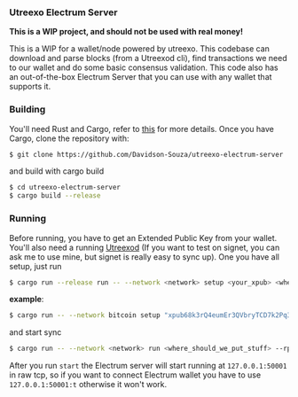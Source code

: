 ### Utreexo Electrum Server
**This is a WIP project, and should not be used with real money!**

This is a WIP for a wallet/node powered by utreexo. This codebase can download and parse blocks (from a Utreexod cli), find transactions we need to our wallet and do some basic consensus validation.
This code also has an out-of-the-box Electrum Server that you can use with any wallet that supports it.

### Building
You'll need Rust and Cargo, refer to [this](https://www.rust-lang.org/) for more details.
Once you have Cargo, clone the repository with:
```bash
$ git clone https://github.com/Davidson-Souza/utreexo-electrum-server
```
and build with cargo build
```bash
$ cd utreexo-electrum-server
$ cargo build --release
```

### Running
Before running, you have to get an Extended Public Key from your wallet. You'll also need a running [Utreexod](https://github.com/utreexo/utreexod) (If you want to test on signet, you can ask me to use mine, but signet is really easy to sync up).
One you have all setup, just run
```bash
$ cargo run --release run -- --network <network> setup <your_xpub> <where_should_we_put_stuff>
```
**example**:
```bash
$ cargo run -- --network bitcoin setup "xpub68k3rQ4eumEr3QVbryTCD7k2Pq3yCtx7qTBdmTd2Hb2W6fSre44qxyyJjg2kXi9NQhSsTK7McwyjQpqxqSZVrx82oTEeCKSEjfdVM8vmFGk" /tmp/my_nice_utreexo_wallet/
```
and start sync
```bash
$ cargo run -- --network <network> run <where_should_we_put_stuff> --rpc-user <rpc_username> --rpc-password <rpc_password> --rpc-host <rpc_host>
```

After you run `start` the Electrum server will start running at `127.0.0.1:50001` in raw tcp, so if you want to connect Electrum wallet you have to use `127.0.0.1:50001:t` otherwise it won't work.